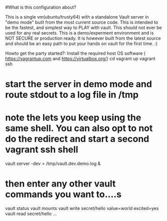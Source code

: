 #What is this configuration about?

This is a single vm(ubuntu/trusty64) with a standalone Vault server in "demo mode" built from the most current source code.
This is intended to be the fastest, and simplest way to PLAY with vault.
This should not ever be used for any real secrets. This is a demo/experment environment and is NOT SECURE or production ready.
It is however built from the latest source and should be an easy path to put your hands on vault for the first time. :)

Howto get the party started?:
  Install the required host OS software ( https://vagrantup.com and https://virtualbox.org/)
  cd <into this directory>
  vagrant up
  vagrant ssh
  # start the server in demo mode and route stdout to a log file in /tmp
  #   note the lets you keep using the same shell. You can also opt to not do the redirect and start a second vagrant ssh shell
  vault server -dev > /tmp/vault.dev.demo.log &
  # then enter any other vault commands you want to....s
  vault status
  vault mounts
  vault write secret/hello value=world excited=yes
  vault read secret/hello
  ...
